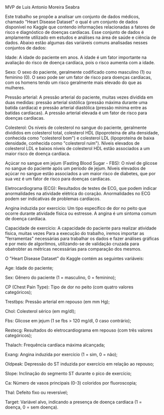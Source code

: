 MVP de Luis Antonio Moreira Seabra

Este trabalho se propõe a analisar um conjunto de dados médicos, chamado "Heart Disease Dataset" o qual é um conjunto de dados disponível no Kaggle que contendo informações relacionadas a fatores de risco e diagnóstico de doenças cardíacas. Esse conjunto de dados é amplamente utilizado em estudos e análises na área de saúde e ciência de dados. Abaixo estão algumas das variáveis comuns analisadas nesses conjuntos de dados:

Idade: A idade do paciente em anos. A idade é um fator importante na avaliação do risco de doença cardíaca, pois o risco aumenta com a idade.

Sexo: O sexo do paciente, geralmente codificado como masculino (1) ou feminino (0). O sexo pode ser um fator de risco para doenças cardíacas, com os homens tendo um risco geralmente mais elevado do que as mulheres.

Pressão arterial: A pressão arterial do paciente, muitas vezes dividida em duas medidas: pressão arterial sistólica (pressão máxima durante uma batida cardíaca) e pressão arterial diastólica (pressão mínima entre as batidas cardíacas). A pressão arterial elevada é um fator de risco para doenças cardíacas.

Colesterol: Os níveis de colesterol no sangue do paciente, geralmente divididos em colesterol total, colesterol HDL (lipoproteína de alta densidade, conhecida como "colesterol bom") e colesterol LDL (lipoproteína de baixa densidade, conhecida como "colesterol ruim"). Níveis elevados de colesterol LDL e baixos níveis de colesterol HDL estão associados a um maior risco de doença cardíaca.

Açúcar no sangue em jejum (Fasting Blood Sugar - FBS): O nível de glicose no sangue do paciente após um período de jejum. Níveis elevados de açúcar no sangue estão associados a um maior risco de diabetes, que por sua vez é um fator de risco para doenças cardíacas.

Eletrocardiograma (ECG): Resultados de testes de ECG, que podem indicar anormalidades na atividade elétrica do coração. Anormalidades no ECG podem ser indicativas de problemas cardíacos.

Angina induzida por exercício: Um tipo específico de dor no peito que ocorre durante atividade física ou estresse. A angina é um sintoma comum de doença cardíaca.

Capacidade de exercício: A capacidade do paciente para realizar atividade física, muitas vezes Para a execução do trabalho, iremos importar as "ferramentas" necessárias para trabalhar os dados e fazer análises gráficas e por meio de algorítmos, utilizando-se de validação cruzada para obatrobter as métricas necessárias para comparação dos mesmos.

O "Heart Disease Dataset" do Kaggle contém as seguintes variáveis:

Age: Idade do paciente;

Sex: Gênero do paciente (1 = masculino, 0 = feminino);

CP (Chest Pain Type): Tipo de dor no peito (com quatro valores categóricos);

Trestbps: Pressão arterial em repouso (em mm Hg);

Chol: Colesterol sérico (em mg/dl);

Fbs: Glicose em jejum (1 se fbs > 120 mg/dl, 0 caso contrário);

Restecg: Resultados do eletrocardiograma em repouso (com três valores categóricos);

Thalach: Frequência cardíaca máxima alcançada;

Exang: Angina induzida por exercício (1 = sim, 0 = não);

Oldpeak: Depressão do ST induzida por exercício em relação ao repouso;

Slope: Inclinação do segmento ST durante o pico de exercício;

Ca: Número de vasos principais (0-3) coloridos por fluoroscopia;

Thal: Defeito fixo ou reversível;

Target: Variável alvo, indicando a presença de doença cardíaca (1 = doença, 0 = sem doença).
